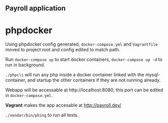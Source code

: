 ## Payroll application

# phpdocker
Using phpdocker config generated, `docker-compose.yml` and `Vagrantfile` moved
to project root and config edited to match path.

Run `docker-compose up` to start docker containers, `docker-compose up -d` to
run in background.

`./phpcli` will run any php inside a docker container linked with the
mysql-container, and startup the other containers if they are not running
already.

Webapp will be accessable at http://localhost:8080, this port can be edited
in `docker-compose.yml`.

**Vagrant** makes the app accesable at http://payroll.dev/

`./vendor/bin/phing` to run all tests.
